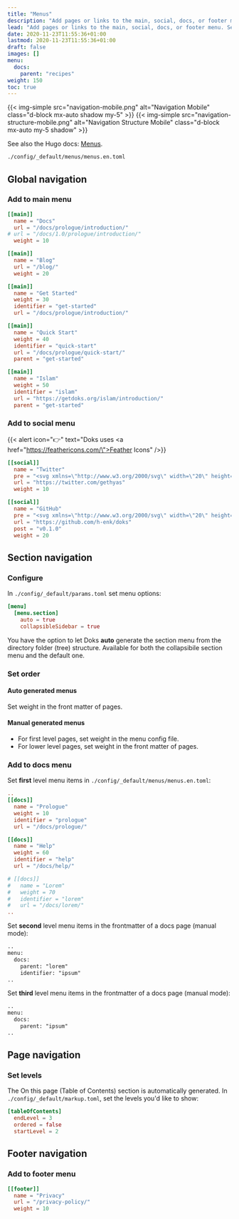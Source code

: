```yaml
---
title: "Menus"
description: "Add pages or links to the main, social, docs, or footer menu. Set page level navigation."
lead: "Add pages or links to the main, social, docs, or footer menu. Set page level navigation."
date: 2020-11-23T11:55:36+01:00
lastmod: 2020-11-23T11:55:36+01:00
draft: false
images: []
menu:
  docs:
    parent: "recipes"
weight: 150
toc: true
---
```


{{< img-simple src="navigation-mobile.png" alt="Navigation Mobile" class="d-block mx-auto shadow my-5" >}}
{{< img-simple src="navigation-structure-mobile.png" alt="Navigation Structure Mobile" class="d-block mx-auto my-5 shadow" >}}

See also the Hugo docs: [Menus](https://gohugo.io/content-management/menus/).

```bash
./config/_default/menus/menus.en.toml
```

## Global navigation

### Add to main menu

```toml
[[main]]
  name = "Docs"
  url = "/docs/prologue/introduction/"
# url = "/docs/1.0/prologue/introduction/"
  weight = 10

[[main]]
  name = "Blog"
  url = "/blog/"
  weight = 20

[[main]]
  name = "Get Started"
  weight = 30
  identifier = "get-started"
  url = "/docs/prologue/introduction/"

[[main]]
  name = "Quick Start"
  weight = 40
  identifier = "quick-start"
  url = "/docs/prologue/quick-start/"
  parent = "get-started"

[[main]]
  name = "Islam"
  weight = 50
  identifier = "islam"
  url = "https://getdoks.org/islam/introduction/"
  parent = "get-started"
```

### Add to social menu

{{< alert icon="👉" text="Doks uses <a href=\"https://feathericons.com/\">Feather Icons</a>" />}}

```toml
[[social]]
  name = "Twitter"
  pre = "<svg xmlns=\"http://www.w3.org/2000/svg\" width=\"20\" height=\"20\" viewBox=\"0 0 24 24\" fill=\"none\" stroke=\"currentColor\" stroke-width=\"2\" stroke-linecap=\"round\" stroke-linejoin=\"round\" class=\"feather feather-twitter\"><path d=\"M23 3a10.9 10.9 0 0 1-3.14 1.53 4.48 4.48 0 0 0-7.86 3v1A10.66 10.66 0 0 1 3 4s-4 9 5 13a11.64 11.64 0 0 1-7 2c9 5 20 0 20-11.5a4.5 4.5 0 0 0-.08-.83A7.72 7.72 0 0 0 23 3z\"></path></svg>"
  url = "https://twitter.com/gethyas"
  weight = 10

[[social]]
  name = "GitHub"
  pre = "<svg xmlns=\"http://www.w3.org/2000/svg\" width=\"20\" height=\"20\" viewBox=\"0 0 24 24\" fill=\"none\" stroke=\"currentColor\" stroke-width=\"2\" stroke-linecap=\"round\" stroke-linejoin=\"round\" class=\"feather feather-github\"><path d=\"M9 19c-5 1.5-5-2.5-7-3m14 6v-3.87a3.37 3.37 0 0 0-.94-2.61c3.14-.35 6.44-1.54 6.44-7A5.44 5.44 0 0 0 20 4.77 5.07 5.07 0 0 0 19.91 1S18.73.65 16 2.48a13.38 13.38 0 0 0-7 0C6.27.65 5.09 1 5.09 1A5.07 5.07 0 0 0 5 4.77a5.44 5.44 0 0 0-1.5 3.78c0 5.42 3.3 6.61 6.44 7A3.37 3.37 0 0 0 9 18.13V22\"></path></svg>"
  url = "https://github.com/h-enk/doks"
  post = "v0.1.0"
  weight = 20
```

## Section navigation

### Configure

In `./config/_default/params.toml` set menu options:

```toml
[menu]
  [menu.section]
    auto = true
    collapsibleSidebar = true
```

You have the option to let Doks __auto__ generate the section menu from the directory folder (tree) structure. Available for both the collapsibile section menu and the default one.

### Set order

#### Auto generated menus

Set weight in the front matter of pages.

#### Manual generated menus

- For first level pages, set weight in the menu config file.
- For lower level pages, set weight in the front matter of pages.

### Add to docs menu

Set __first__ level menu items in `./config/_default/menus/menus.en.toml`:

```toml
..
[[docs]]
  name = "Prologue"
  weight = 10
  identifier = "prologue"
  url = "/docs/prologue/"

[[docs]]
  name = "Help"
  weight = 60
  identifier = "help"
  url = "/docs/help/"

# [[docs]]
#   name = "Lorem"
#   weight = 70
#   identifier = "lorem"
#   url = "/docs/lorem/"
..
```

Set __second__ level menu items in the frontmatter of a docs page (manual mode):

```md
..
menu:
  docs:
    parent: "lorem"
    identifier: "ipsum"
..
```

Set __third__ level menu items in the frontmatter of a docs page (manual mode):

```md
..
menu:
  docs:
    parent: "ipsum"
..
```

## Page navigation

### Set levels

The On this page (Table of Contents) section is automatically generated. In `./config/_default/markup.toml`, set the levels you'd like to show:

```toml
[tableOfContents]
  endLevel = 3
  ordered = false
  startLevel = 2
```

## Footer navigation

### Add to footer menu

```toml
[[footer]]
  name = "Privacy"
  url = "/privacy-policy/"
  weight = 10
```
